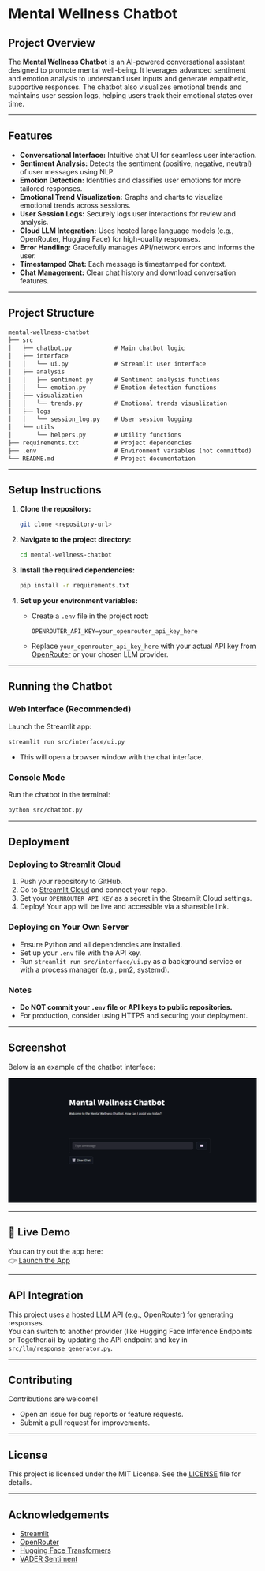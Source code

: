 # Mental Wellness Chatbot

## Project Overview
The **Mental Wellness Chatbot** is an AI-powered conversational assistant designed to promote mental well-being. It leverages advanced sentiment and emotion analysis to understand user inputs and generate empathetic, supportive responses. The chatbot also visualizes emotional trends and maintains user session logs, helping users track their emotional states over time.

---

## Features

- **Conversational Interface:** Intuitive chat UI for seamless user interaction.
- **Sentiment Analysis:** Detects the sentiment (positive, negative, neutral) of user messages using NLP.
- **Emotion Detection:** Identifies and classifies user emotions for more tailored responses.
- **Emotional Trend Visualization:** Graphs and charts to visualize emotional trends across sessions.
- **User Session Logs:** Securely logs user interactions for review and analysis.
- **Cloud LLM Integration:** Uses hosted large language models (e.g., OpenRouter, Hugging Face) for high-quality responses.
- **Error Handling:** Gracefully manages API/network errors and informs the user.
- **Timestamped Chat:** Each message is timestamped for context.
- **Chat Management:** Clear chat history and download conversation features.

---

## Project Structure

```
mental-wellness-chatbot
├── src
│   ├── chatbot.py            # Main chatbot logic
│   ├── interface
│   │   └── ui.py             # Streamlit user interface
│   ├── analysis
│   │   ├── sentiment.py      # Sentiment analysis functions
│   │   └── emotion.py        # Emotion detection functions
│   ├── visualization
│   │   └── trends.py         # Emotional trends visualization
│   ├── logs
│   │   └── session_log.py    # User session logging
│   └── utils
│       └── helpers.py        # Utility functions
├── requirements.txt          # Project dependencies
├── .env                      # Environment variables (not committed)
└── README.md                 # Project documentation
```

---

## Setup Instructions

1. **Clone the repository:**
   ```sh
   git clone <repository-url>
   ```

2. **Navigate to the project directory:**
   ```sh
   cd mental-wellness-chatbot
   ```

3. **Install the required dependencies:**
   ```sh
   pip install -r requirements.txt
   ```

4. **Set up your environment variables:**
   - Create a `.env` file in the project root:
     ```
     OPENROUTER_API_KEY=your_openrouter_api_key_here
     ```
   - Replace `your_openrouter_api_key_here` with your actual API key from [OpenRouter](https://openrouter.ai/) or your chosen LLM provider.

---

## Running the Chatbot

### **Web Interface (Recommended)**
Launch the Streamlit app:
```sh
streamlit run src/interface/ui.py
```
- This will open a browser window with the chat interface.

### **Console Mode**
Run the chatbot in the terminal:
```sh
python src/chatbot.py
```

---

## Deployment

### **Deploying to Streamlit Cloud**
1. Push your repository to GitHub.
2. Go to [Streamlit Cloud](https://streamlit.io/cloud) and connect your repo.
3. Set your `OPENROUTER_API_KEY` as a secret in the Streamlit Cloud settings.
4. Deploy! Your app will be live and accessible via a shareable link.

### **Deploying on Your Own Server**
- Ensure Python and all dependencies are installed.
- Set up your `.env` file with the API key.
- Run `streamlit run src/interface/ui.py` as a background service or with a process manager (e.g., pm2, systemd).

### **Notes**
- **Do NOT commit your `.env` file or API keys to public repositories.**
- For production, consider using HTTPS and securing your deployment.

---

## Screenshot

Below is an example of the chatbot interface:

![Chatbot Screenshot](mental-wellness-chatbot/screenshots/chatbot_ui_example.png)

---

## 🚀 Live Demo


You can try out the app here:  
👉 [Launch the App](https://bank-app-atm.streamlit.app/)

---

## API Integration

This project uses a hosted LLM API (e.g., OpenRouter) for generating responses.  
You can switch to another provider (like Hugging Face Inference Endpoints or Together.ai) by updating the API endpoint and key in `src/llm/response_generator.py`.

---

## Contributing

Contributions are welcome!  
- Open an issue for bug reports or feature requests.
- Submit a pull request for improvements.

---

## License

This project is licensed under the MIT License. See the [LICENSE](LICENSE) file for details.

---

## Acknowledgements

- [Streamlit](https://streamlit.io/)
- [OpenRouter](https://openrouter.ai/)
- [Hugging Face Transformers](https://huggingface.co/transformers/)
- [VADER Sentiment](https://github.com/cjhutto/vaderSentiment)